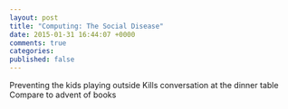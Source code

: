 ```yaml
---
layout: post
title: "Computing: The Social Disease"
date: 2015-01-31 16:44:07 +0000
comments: true
categories: 
published: false
---
```

Preventing the kids playing outside
Kills conversation at the dinner table
Compare to advent of books